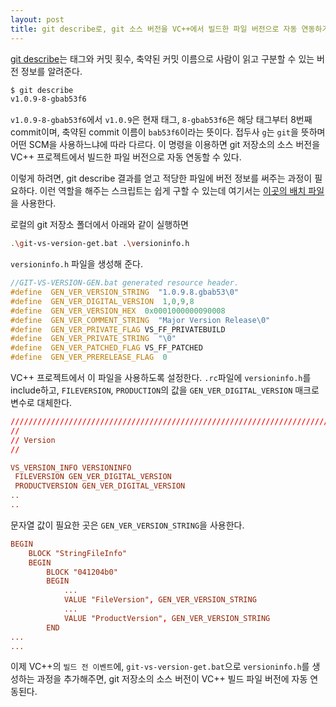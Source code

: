 ```yaml
---
layout: post
title: git describe로, git 소스 버전을 VC++에서 빌드한 파일 버전으로 자동 연동하기
---
```



[git describe](https://git-scm.com/docs/git-describe)는  태그와  커밋  횟수, 축약된  커밋  이름으로  사람이  읽고  구분할  수  있는  버전  정보를  알려준다.

```bash
$ git describe
v1.0.9-8-gbab53f6
```
`v1.0.9-8-gbab53f6`에서 `v1.0.9`은 현재 태그, `8-gbab53f6`은 해당 태그부터 8번째 commit이며, 축약된 commit 이름이 `bab53f6`이라는 뜻이다. 접두사 `g`는 `git`을 뜻하며 어떤 SCM을 사용하느냐에 따라 다르다. 이 명령을 이용하면 git 저장소의 소스 버전을 VC++ 프로젝트에서 빌드한 파일 버전으로 자동 연동할 수 있다.

이렇게 하려면, git describe 결과를 얻고 적당한 파일에 버전 정보를 써주는 과정이 필요하다. 이런 역할을 해주는 스크립트는 쉽게 구할 수 있는데 여기서는 [이곳의 배치 파일](https://github.com/Thell/git-vs-versioninfo-gen/blob/master/GIT-VS-VERSION-GEN.bat)을 사용한다.

로컬의 git 저장소 폴더에서 아래와 같이 실행하면
```bash
.\git-vs-version-get.bat .\versioninfo.h
```
`versioninfo.h` 파일을 생성해 준다.
```c++
//GIT-VS-VERSION-GEN.bat generated resource header.
#define  GEN_VER_VERSION_STRING  "1.0.9.8.gbab53\0"
#define  GEN_VER_DIGITAL_VERSION  1,0,9,8
#define  GEN_VER_VERSION_HEX  0x0001000000090008
#define  GEN_VER_COMMENT_STRING  "Major Version Release\0"
#define  GEN_VER_PRIVATE_FLAG VS_FF_PRIVATEBUILD
#define  GEN_VER_PRIVATE_STRING  "\0"
#define  GEN_VER_PATCHED_FLAG VS_FF_PATCHED
#define  GEN_VER_PRERELEASE_FLAG  0
```

VC++ 프로젝트에서 이 파일을 사용하도록 설정한다.
`.rc`파일에 `versioninfo.h`를 include하고, `FILEVERSION`, `PRODUCTION`의 값을 `GEN_VER_DIGITAL_VERSION` 매크로 변수로 대체한다.
```rc
/////////////////////////////////////////////////////////////////////////////
//
// Version
//

VS_VERSION_INFO VERSIONINFO
 FILEVERSION GEN_VER_DIGITAL_VERSION
 PRODUCTVERSION GEN_VER_DIGITAL_VERSION
..
..
```
문자열 값이 필요한 곳은 `GEN_VER_VERSION_STRING`을 사용한다.
```rc
BEGIN
    BLOCK "StringFileInfo"
    BEGIN
        BLOCK "041204b0"
        BEGIN
            ...
            VALUE "FileVersion", GEN_VER_VERSION_STRING
            ...
            VALUE "ProductVersion", GEN_VER_VERSION_STRING
        END
...
...
```
이제 VC++의 `빌드 전 이벤트`에, `git-vs-version-get.bat`으로 `versioninfo.h`를 생성하는 과정을 추가해주면, git 저장소의 소스 버전이 VC++ 빌드 파일 버전에 자동 연동된다.





